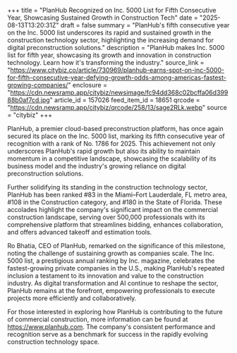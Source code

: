 +++
title = "PlanHub Recognized on Inc. 5000 List for Fifth Consecutive Year, Showcasing Sustained Growth in Construction Tech"
date = "2025-08-13T13:20:31Z"
draft = false
summary = "PlanHub's fifth consecutive year on the Inc. 5000 list underscores its rapid and sustained growth in the construction technology sector, highlighting the increasing demand for digital preconstruction solutions."
description = "PlanHub makes Inc. 5000 list for fifth year, showcasing its growth and innovation in construction technology. Learn how it's transforming the industry."
source_link = "https://www.citybiz.co/article/730969/planhub-earns-spot-on-inc-5000-for-fifth-consecutive-year-defying-growth-odds-among-americas-fastest-growing-companies/"
enclosure = "https://cdn.newsramp.app/citybiz/newsimage/fc94dd368c02bcffa06d39988b0af7cd.jpg"
article_id = 157026
feed_item_id = 18651
qrcode = "https://cdn.newsramp.app/citybiz/qrcode/258/13/sage2RLk.webp"
source = "citybiz"
+++

<p>PlanHub, a premier cloud-based preconstruction platform, has once again secured its place on the Inc. 5000 list, marking its fifth consecutive year of recognition with a rank of No. 1786 for 2025. This achievement not only underscores PlanHub's rapid growth but also its ability to maintain momentum in a competitive landscape, showcasing the scalability of its business model and the industry's growing reliance on digital preconstruction solutions.</p><p>Further solidifying its standing in the construction technology sector, PlanHub has been ranked #83 in the Miami–Fort Lauderdale, FL metro area, #108 in the Construction category, and #180 in the State of Florida. These accolades highlight the company's significant impact on the commercial construction landscape, serving over 500,000 professionals with its comprehensive platform that streamlines bidding, enhances collaboration, and offers advanced takeoff and estimation tools.</p><p>Ro Bhatia, CEO of PlanHub, remarked on the significance of this milestone, noting the challenge of sustaining growth as companies scale. The Inc. 5000 list, a prestigious annual ranking by Inc. magazine, celebrates the fastest-growing private companies in the U.S., making PlanHub's repeated inclusion a testament to its innovation and value to the construction industry. As digital transformation and AI continue to reshape the sector, PlanHub remains at the forefront, empowering professionals to execute projects more efficiently and collaboratively.</p><p>For those interested in exploring how PlanHub is contributing to the future of commercial construction, more information can be found at <a href='https://www.planhub.com' rel='nofollow' target='_blank'>https://www.planhub.com</a>. The company's consistent performance and recognition serve as a benchmark for success in the rapidly evolving construction technology space.</p>